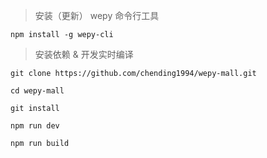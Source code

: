 > 安装（更新） wepy 命令行工具

```
npm install -g wepy-cli
```


> 安装依赖 & 开发实时编译

```
git clone https://github.com/chending1994/wepy-mall.git

cd wepy-mall

git install

npm run dev

npm run build
```
